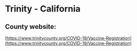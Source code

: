 # Trinity - California

## County website:
[https://www.trinitycounty.org/COVID-19/Vaccine-Registration](https://www.trinitycounty.org/COVID-19/Vaccine-Registration)

